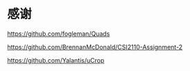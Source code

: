 # 感谢

https://github.com/fogleman/Quads

https://github.com/BrennanMcDonald/CSI2110-Assignment-2

https://github.com/Yalantis/uCrop


